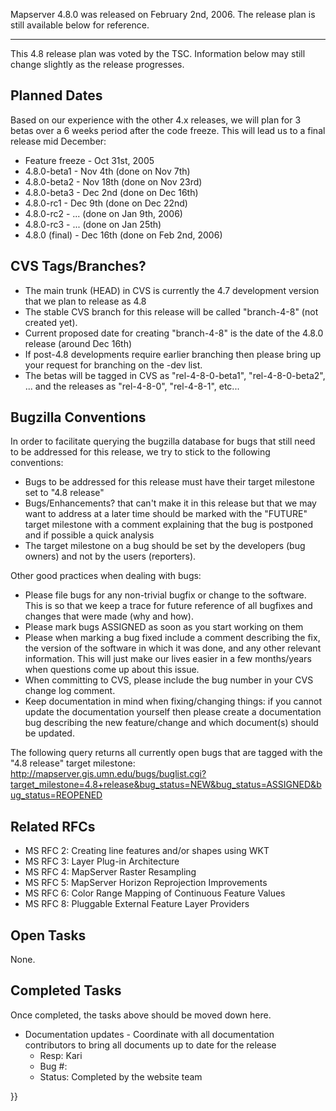                                                                                                                                                                                                                                                                  
Mapserver 4.8.0 was released on February 2nd, 2006. The release plan is still available below for reference.                                                                                                                                                     
                                                                                                                                                                                                                                                                 
---                                                                                                                                                                                                                                                              
                                                                                                                                                                                                                                                                 
This 4.8 release plan was voted by the TSC. Information below may still change slightly as the release progresses.                                                                                                                                               
                                                                                                                                                                                                                                                                 
Planned Dates                                                                                                                                                                                                                                                    
-------------                                                                                                                                                                                                                                                    
                                                                                                                                                                                                                                                                 
Based on our experience with the other 4.x releases, we will plan for 3 betas over a 6 weeks period after the code freeze. This will lead us to a final release mid December:                                                                                    
                                                                                                                                                                                                                                                                 
* Feature freeze - Oct 31st, 2005                                                                                                                                                                                                                                
* 4.8.0-beta1 - Nov 4th (done on Nov 7th)                                                                                                                                                                                                                        
* 4.8.0-beta2 - Nov 18th (done on Nov 23rd)                                                                                                                                                                                                                      
* 4.8.0-beta3 - Dec 2nd (done on Dec 16th)                                                                                                                                                                                                                       
* 4.8.0-rc1 - Dec 9th (done on Dec 22nd)                                                                                                                                                                                                                         
* 4.8.0-rc2 - ... (done on Jan 9th, 2006)                                                                                                                                                                                                                        
* 4.8.0-rc3 - ... (done on Jan 25th)                                                                                                                                                                                                                             
* 4.8.0 (final) - Dec 16th (done on Feb 2nd, 2006)                                                                                                                                                                                                               
                                                                                                                                                                                                                                                                 
CVS Tags/Branches?                                                                                                                                                                                                                                               
------------------                                                                                                                                                                                                                                               
                                                                                                                                                                                                                                                                 
* The main trunk (HEAD) in CVS is currently the 4.7 development version that we plan to release as 4.8                                                                                                                                                           
* The stable CVS branch for this release will be called "branch-4-8" (not created yet).                                                                                                                                                                          
* Current proposed date for creating "branch-4-8" is the date of the 4.8.0 release (around Dec 16th)                                                                                                                                                             
* If post-4.8 developments require earlier branching then please bring up your request for branching on the -dev list.                                                                                                                                           
* The betas will be tagged in CVS as "rel-4-8-0-beta1", "rel-4-8-0-beta2", ... and the releases as "rel-4-8-0", "rel-4-8-1", etc...                                                                                                                              
                                                                                                                                                                                                                                                                 
Bugzilla Conventions                                                                                                                                                                                                                                             
--------------------                                                                                                                                                                                                                                             
                                                                                                                                                                                                                                                                 
In order to facilitate querying the bugzilla database for bugs that still need to be addressed for this release, we try to stick to the following conventions:                                                                                                   
                                                                                                                                                                                                                                                                 
* Bugs to be addressed for this release must have their target milestone set to "4.8 release"                                                                                                                                                                    
* Bugs/Enhancements? that can't make it in this release but that we may want to address at a later time should be marked with the "FUTURE" target milestone with a comment explaining that the bug is postponed and if possible a quick analysis                 
* The target milestone on a bug should be set by the developers (bug owners) and not by the users (reporters).                                                                                                                                                   
                                                                                                                                                                                                                                                                 
Other good practices when dealing with bugs:                                                                                                                                                                                                                     
                                                                                                                                                                                                                                                                 
* Please file bugs for any non-trivial bugfix or change to the software. This is so that we keep a trace for future reference of all bugfixes and changes that were made (why and how).                                                                          
* Please mark bugs ASSIGNED as soon as you start working on them                                                                                                                                                                                                 
* Please when marking a bug fixed include a comment describing the fix, the version of the software in which it was done, and any other relevant information. This will just make our lives easier in a few months/years when questions come up about this issue.
* When committing to CVS, please include the bug number in your CVS change log comment.                                                                                                                                                                          
* Keep documentation in mind when fixing/changing things: if you cannot update the documentation yourself then please create a documentation bug describing the new feature/change and which document(s) should be updated.                                      
                                                                                                                                                                                                                                                                 
The following query returns all currently open bugs that are tagged with the "4.8 release" target milestone: http://mapserver.gis.umn.edu/bugs/buglist.cgi?target_milestone=4.8+release&bug_status=NEW&bug_status=ASSIGNED&bug_status=REOPENED                   
                                                                                                                                                                                                                                                                 
Related RFCs                                                                                                                                                                                                                                                     
------------                                                                                                                                                                                                                                                     
                                                                                                                                                                                                                                                                 
* MS RFC 2: Creating line features and/or shapes using WKT                                                                                                                                                                                                       
* MS RFC 3: Layer Plug-in Architecture                                                                                                                                                                                                                           
* MS RFC 4: MapServer Raster Resampling                                                                                                                                                                                                                          
* MS RFC 5: MapServer Horizon Reprojection Improvements                                                                                                                                                                                                          
* MS RFC 6: Color Range Mapping of Continuous Feature Values                                                                                                                                                                                                     
* MS RFC 8: Pluggable External Feature Layer Providers                                                                                                                                                                                                           
                                                                                                                                                                                                                                                                 
Open Tasks                                                                                                                                                                                                                                                       
----------                                                                                                                                                                                                                                                       
                                                                                                                                                                                                                                                                 
None.                                                                                                                                                                                                                                                            
                                                                                                                                                                                                                                                                 
Completed Tasks                                                                                                                                                                                                                                                  
---------------                                                                                                                                                                                                                                                  
                                                                                                                                                                                                                                                                 
Once completed, the tasks above should be moved down here.                                                                                                                                                                                                       
                                                                                                                                                                                                                                                                 
* Documentation updates - Coordinate with all documentation contributors to bring all documents up to date for the release                                                                                                                                       
   * Resp: Kari                                                                                                                                                                                                                                                  
   * Bug #:                                                                                                                                                                                                                                                      
   * Status: Completed by the website team                                                                                                                                                                                                                       
                                                                                                                                                                                                                                                                 
                                                                                                                                                                                                                                                                 
                                                                                                                                                                                                                                                                 
}}
